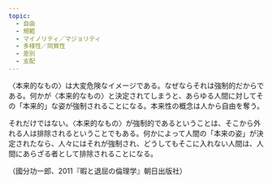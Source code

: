 ```yaml
---
topic:
  - 自由
  - 規範
  - マイノリティ／マジョリティ
  - 多様性／同質性
  - 差別
  - 支配
---
```

〈本来的なもの〉は大変危険なイメージである。なぜならそれは強制的だからである。何かが〈本来的なもの〉と決定されてしまうと、あらゆる人間に対してその「本来的」な姿が強制されることになる。本来性の概念は人から自由を奪う。

それだけではない。〈本来的なもの〉が強制的であるということは、そこから外れる人は排除されるということでもある。何かによって人間の「本来の姿」が決定されたなら、人々にはそれが強制され、どうしてもそこに入れない人間は、人間にあらざる者として排除されることになる。

（國分功一郎、2011『暇と退屈の倫理学』朝日出版社）